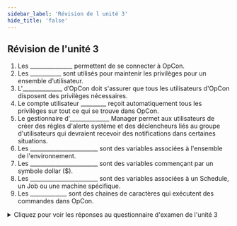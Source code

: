 ```yaml
---
sidebar_label: 'Révision de l unité 3'
hide_title: 'false'
---
```


## Révision de l'unité 3

1. Les _______________ permettent de se connecter à OpCon.
2. Les ___________ sont utilisés pour maintenir les privilèges pour un ensemble d’utilisateur.
3. L'______________ d’OpCon doit s'assurer que tous les utilisateurs d'OpCon disposent des privilèges nécessaires.
4. Le compte utilisateur _________ reçoit automatiquement tous les privilèges sur tout ce qui se trouve dans OpCon.
5. Le gestionnaire d’______________ Manager permet aux utilisateurs de créer des règles d'alerte système et des déclencheurs liés au groupe d'utilisateurs qui devraient recevoir des notifications dans certaines situations.
6. Les ________________________ sont des variables associées à l'ensemble de l'environnement.
7. Les ________________________ sont des variables commençant par un symbole dollar ($).
8. Les ________________________ sont des variables associées à un Schedule, un Job ou une machine spécifique.
9. Les _____________ sont des chaines de caractères qui exécutent des commandes dans OpCon.


<details>

<summary>Cliquez pour voir les réponses au questionnaire d'examen de l'unité 3</summary>

1. COMPTES UTILISATEUR
2. LES RÔLES (OU PROFILS)
3. ADMINISTRATEUR
4. OCADM
5. ESCALADE
6. GLOBAL PROPERTIES 
7. SYSTEME PROPERTIES 
8. PROPRIÉTÉS D'INSTANCE
9. EVENTS


</details>